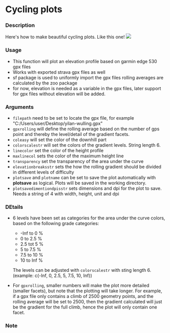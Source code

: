 # Cycling plots

### Description
Here's how to make beautiful cycling plots. Like this one!
<img src="https://github.com/EPdeJ/cyclingplots/blob/main/Yilan-Wulling.png">

### Usage
 
- This function will plot an elevation profile based on garmin edge 530 gpx files
- Works with exported strava gpx files as well
- sf package is used to uniformly import the gpx files rolling averages are calculated by the zoo package
- for now, elevation is needed as a variable in the gpx files, later support for gpx files without elevation will be added. 
 
### Arguments
- `filepath` need to be set to locate the gpx file, for example "C:/Users/user/Desktop/yilan-wulling.gpx"
- `gpxrolling` will define the rolling average based on the number of gps point and thereby the level/detail of the gradient facets. 
- `coleasy` will set the color of the downhill part
- `colorscalestr` will set the colors of the gradient levels. String length 6.
- `linecolor` set the color of the height profile
- `maxlinecol` sets the color of the maximum height line 
- `transparency` set the transparency of the area under the curve
- `elevationbreaksstr` sets the how the rolling gradient should be divided in different levels of difficulty
- `plotsave` and `plotname` can be set to save the plot automatically with **plotsave** as logical. Plots will be saved in the working directory.
- `plotsavedimentiondpisstr` sets dimensions and dpi for the plot to save. Needs a string of 4 with width, height, unit and dpi

### DEtails
- 6 levels have been set as categories for the area under the curve colors, based on the following grade categories:
  - -Inf to 0 %
  - 0 to 2.5 %
  - 2.5 tot 5 %
  - 5 to 7.5 %
  - 7.5 to 10 %
  - 10 to Inf %
  
  The levels can be adjusted with `colorscalestr` with sting length 6. (example: c(-Inf, 0, 2.5, 5, 7.5, 10, Inf))
- For `gpxrolling`, smaller numbers will  make the plot more detailed (smaller facets), but note that the plotting will take longer. For example, if a gpx file only contains a climb of 2500 geometry points, and the rolling average will be set to 2500, then the gradient calculated will just be the gradient for the full climb, hence the plot will only contain one facet. 
### Note
